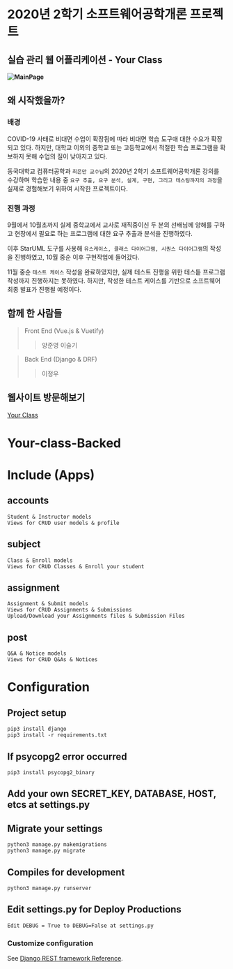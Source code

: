 # 2020년 2학기 소프트웨어공학개론 프로젝트

## 실습 관리 웹 어플리케이션 - Your Class

**![MainPage](.mainPage.png)**


## 왜 시작했을까?

### 배경
COVID-19 사태로 비대면 수업이 확장됨에 따라 비대면 학습 도구애 대한
수요가 확장되고 있다. 하지만, 대학교 이외의 중학교 또는 고등학교에서 적절한
학습 프로그램을 확보하지 못해 수업의 질이 낮아지고 있다. 

동국대학교 컴퓨터공학과 `최은만 교수님`의 2020년 2학기 소프트웨어공학개론 강의를
수강하며 학습한 내용 중 `요구 추출, 요구 분석, 설계, 구현, 그리고 테스팅까지의 과정`을
실제로 경험해보기 위하여 시작한 프로젝트이다.

### 진행 과정
9월에서 10월초까지 실제 중학교에서 교사로 재직중이신 두 분의 선배님께 양해를 구하고 
현장에서 필요로 하는 프로그램에 대한 요구 추출과 분석을 진행하였다.

이후 StarUML 도구를 사용해 `유스케이스, 클래스 다이어그램, 시퀀스 다이어그램`의 작성을
진행하였고, 10월 중순 이후 구현작업에 들어갔다.

11월 중순 `테스트 케이스` 작성을 완료하였지만, 실제 테스트 진행을 위한 테스틑 프로그램 작성까지
진행하지는 못하였다. 하지만, 작성한 테스트 케이스를 기반으로 소프트웨어 최종 발표가 진행될 예정이다.

## 함께 한 사람들

> Front End (Vue.js & Vuetify)
>> 양준영
>> 이슬기


> Back End (Django & DRF)
>> 이정우

## 웹사이트 방문해보기
[Your Class](http://ec2-13-124-168-48.ap-northeast-2.compute.amazonaws.com/#/)

# Your-class-Backed

# Include (Apps)
## accounts
```
Student & Instructor models
Views for CRUD user models & profile
```

## subject
```
Class & Enroll models
Views for CRUD Classes & Enroll your student
```

## assignment
```
Assignment & Submit models
Views for CRUD Assignments & Submissions
Upload/Download your Assignments files & Submission Files
```

## post
```
Q&A & Notice models
Views for CRUD Q&As & Notices
```
# Configuration
## Project setup
```
pip3 install django
pip3 install -r requirements.txt
```

## If psycopg2 error occurred
```
pip3 install psycopg2_binary
```

## Add your own SECRET_KEY, DATABASE, HOST, etcs at settings.py

## Migrate your settings
```
python3 manage.py makemigrations
python3 manage.py migrate
```

## Compiles for development
```
python3 manage.py runserver
```

## Edit settings.py for Deploy Productions
```
Edit DEBUG = True to DEBUG=False at settings.py
```

### Customize configuration
See [Django REST framework Reference](https://www.django-rest-framework.org/).

